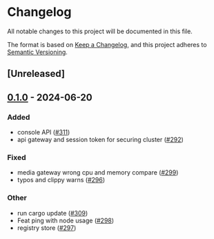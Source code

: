 # Changelog
All notable changes to this project will be documented in this file.

The format is based on [Keep a Changelog](https://keepachangelog.com/en/1.0.0/),
and this project adheres to [Semantic Versioning](https://semver.org/spec/v2.0.0.html).

## [Unreleased]

## [0.1.0](https://github.com/luongngocminh/decentralized-media-server/releases/tag/media-server-gateway-v0.1.0) - 2024-06-20

### Added
- console API ([#311](https://github.com/luongngocminh/decentralized-media-server/pull/311))
- api gateway and session token for securing cluster ([#292](https://github.com/luongngocminh/decentralized-media-server/pull/292))

### Fixed
- media gateway wrong cpu and memory compare ([#299](https://github.com/luongngocminh/decentralized-media-server/pull/299))
- typos and clippy warns ([#296](https://github.com/luongngocminh/decentralized-media-server/pull/296))

### Other
- run cargo update ([#309](https://github.com/luongngocminh/decentralized-media-server/pull/309))
- Feat ping with node usage ([#298](https://github.com/luongngocminh/decentralized-media-server/pull/298))
- registry store ([#297](https://github.com/luongngocminh/decentralized-media-server/pull/297))
